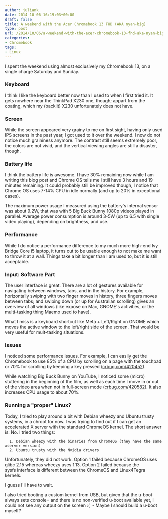 ```yaml
---
author: juliank
date: 2014-10-06 16:19:03+00:00
draft: false
title: A weekend with the Acer Chromebook 13 FHD (AKA nyan-big)
type: post
url: /2014/10/06/a-weekend-with-the-acer-chromebook-13-fhd-aka-nyan-big/
categories:
- Chromebook
tags:
- Linux
---
```


I spent the weekend using almost exclusively my Chromebook 13, on a single charge Saturday and Sunday.



### Keyboard


I think I like the keyboard better now than I used to when I first tried it. It gets nowhere near the ThinkPad X230 one, though; appart from the coating, which my (backlit) X230 unfortunately does not have.



### Screen


While the screen appeared very grainy to me on first sight, having only used IPS screens in the past year, I got used to it over the weekend. I now do not notice much graininess anymore. The contrast still seems extremely poor, the colors are not vivid, and the vertical viewing angles are still a disaster, though.



### Battery life


I think the battery life is awesome. I have 30% remaining now while I am writing this blog post and Chrome OS tells me I still have 3 hours and 19 minutes remaining. It could probably still be improved though, I notice that Chrome OS uses 7-14% CPU in idle normally (and up to 20% in exceptional cases).

The maximum power usage I measured using the battery's internal sensor was about 9.2W, that was with 5 Big Buck Bunny 1080p videos played in parallel. Average power consumption is around 3-5W (up to 6.5 with single video playing), depending on brightness, and use.



### Performance


While I do notice a performance difference to my much more high-end Ivy Bridge Core i5 laptop, it turns out to be usable enough to not make me want to throw it at a wall. Things take a bit longer than I am used to, but it is still acceptable.



### Input: Software Part



The user interface is great. There are a lot of gestures available for navigating between windows, tabs, and in the history. For example, horizontally swiping with two finger moves in history, three fingers moves between tabs; and swiping down (or up for Australian scrolling) gives an overview of all windows (like expose on Mac, GNOME's activities, or the multi-tasking thing Maemo used to have).

What I miss is a keyboard shortcut like Meta + Left/Right on GNOME which moves the active window to the left/right side of the screen. That would be very useful for mult-tasking situations.



### Issues



I noticed some performance issues. For example, I can easily get the Chromebook to use 85% of a CPU by scrolling on a page with the touchpad or 70% for scrolling by keeping a key pressed ([crbug.com/420452](http://crbug.com/420452)).

While watching Big Buck Bunny on YouTube, I noticed some (micro) stuttering in the beginning of the film, as well as each time I move in or out of the video area when not in full-screen mode ([crbug.com/420582](http://crbug.com/420582)). It also increases CPU usage to about 70%.



### Running a "proper" Linux?



Today, I tried to play around a bit with Debian wheezy and Ubuntu trusty systems, in a chroot for now. I was trying to find out if I can get an accelerated X server with the standard ChromeOS kernel. The short answer is: No. I tried two things:



	  1. Debian wheezy with the binaries from ChromeOS (they have the same xserver version)
	  2. Ubuntu trusty with the Nvidia drivers

Unfortunately, they did not work. Option 1 failed because ChromeOS uses glibc 2.15 whereas wheezy uses 1.13. Option 2 failed because the sysfs interface is different between the ChromeOS and Linux4Tegra kernels.

I guess I'll have to wait.

I also tried booting a custom kernel from USB, but given that the u-boot always sets console= and there is no non-verified u-boot available yet, I could not see any output on the screen :(  - Maybe I should build a u-boot myself?
